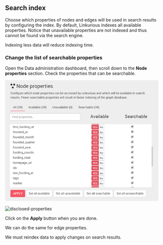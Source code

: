 ## Search index

Choose which properties of nodes and edges will be used in search results by configuring the index. By default, Linkurious indexes all available properties. Notice that unavailable properties are not indexed and thus cannot be found via the search engine.

<div class="alert alert-info">
  Indexing less data will reduce indexing time.
</div>

### Change the list of searchable properties

Open the Data administration dashboard, then scroll down to the **Node properties** section. Check the properties that can be searchable.

![](admin-data-nodes-properties.png)

![disclosed-properties](https://raw.githubusercontent.com/Linkurious/linkurious-enterprise-manual/master/screenshots/156.png)

Click on the **Apply** button when you are done.

We can do the same for edge properties.

<div class="alert alert-warning">
  We must reindex data to apply changes on search results.
</div>
